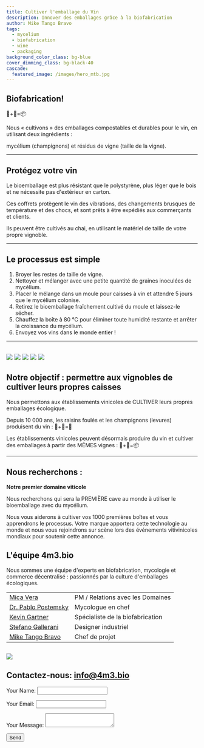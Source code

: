 ```yaml
---
title: Cultiver l'emballage du Vin
description: Innover des emballages grâce à la biofabrication
author: Mike Tango Bravo
tags:
  - mycelium
  - biofabrication
  - wine
  - packaging
background_color_class: bg-blue
cover_dimming_class: bg-black-40
cascade:
  featured_image: /images/hero_mtb.jpg
---
```


## Biofabrication! 
🍄+🍇=📦

Nous « cultivons » des emballages compostables et durables pour le vin, en utilisant deux ingrédients :

mycélium (champignons) et
résidus de vigne (taille de la vigne).

---

## Protégez votre vin

Le bioemballage est plus résistant que le polystyrène, plus léger que le bois et ne nécessite pas d'extérieur en carton.

Ces coffrets protègent le vin des vibrations, des changements brusques de température et des chocs, et sont prêts à être expédiés aux commerçants et clients.

Ils peuvent être cultivés au chai, en utilisant le matériel de taille de votre propre vignoble.

---

## Le processus est simple

1. Broyer les restes de taille de vigne.
2. Nettoyer et mélanger avec une petite quantité de graines inoculées de mycélium.
3. Placer le mélange dans un moule pour caisses à vin et attendre 5 jours que le mycélium colonise.
4. Retirez le bioemballage fraîchement cultivé du moule et laissez-le sécher.
5. Chauffez la boîte à 80 °C pour éliminer toute humidité restante et arrêter la croissance du mycélium.
6. Envoyez vos vins dans le monde entier !

---



![](/images/bluesky.jpg)
![](/images/2box_lid.jpg)
![](/images/sixbottle.jpg)
![](/images/empty_shadow.jpg)
![](/images/oblique_box.jpg)
---

## Notre objectif : permettre aux vignobles de cultiver leurs propres caisses

Nous permettons aux établissements vinicoles de CULTIVER leurs propres emballages écologique.

Depuis 10 000 ans, les raisins foulés et les champignons (levures) produisent du vin : 🍄+🍇=🍷

Les établissements vinicoles peuvent désormais produire du vin et cultiver des emballages à partir des MÊMES vignes : 🍄+🍇=📦

---

## Nous recherchons :

**Notre premier domaine viticole**

Nous recherchons qui sera la PREMIÈRE cave au monde à utiliser le bioemballage avec du mycélium.

Nous vous aiderons à cultiver vos 1000 premières boîtes et vous apprendrons le processus. Votre marque apportera cette technologie au monde et nous vous rejoindrons sur scène lors des événements vitivinicoles mondiaux pour soutenir cette annonce.
## L'équipe 4m3.bio

Nous sommes une équipe d'experts en biofabrication, mycologie et commerce décentralisé : passionnés par la culture d'emballages écologiques.


|                                                                                |                                  |
| ------------------------------------------------------------------------------ | -------------------------------- |
| [Mica Vera](https://www.linkedin.com/in/mica-vera-fernández-0b136a1/)          | PM / Relations avec les Domaines |
| [Dr. Pablo Postemsky](https://www.linkedin.com/in/pablo-d-postemsky-70009896/) | Mycologue en chef                |
| [Kevin Gartner](https://youtu.be/dQw4w9WgXcQ?si=-2hPaneFe2LBzwxd)              | Spécialiste de la biofabrication |
| [Stefano Gallerani ](https://www.linkedin.com/in/stefano-gallerani-8836001a0/) | Designer industriel              |
| [Mike Tango Bravo](https://www.linkedin.com/in/barrowmike/)                    | Chef de projet                   |
![](/images/two_squares.jpg)
---

## Contactez-nous: info@4m3.bio

<form name="contact" method="POST" data-netlify="true">
  <input type="hidden" name="form-name" value="contact">
  <p><label>Your Name: <input type="text" name="name"></label></p>
  <p><label>Your Email: <input type="email" name="email"></label></p>
  <p><label>Your Message: <textarea name="message"></textarea></label></p>
  <p><button type="submit">Send</button></p>
</form>

